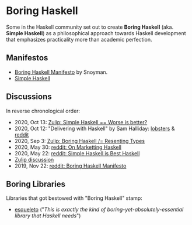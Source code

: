# Boring Haskell

Some in the Haskell community set out to create **Boring Haskell** (aka. **Simple Haskell**) as a philosophical approach towards Haskell development that emphasizes practicality more than academic perfection.

## Manifestos

* [Boring Haskell Manifesto](https://www.snoyman.com/blog/2019/11/boring-haskell-manifesto) by Snoyman.
* [Simple Haskell](https://www.simplehaskell.org/)

## Discussions

In reverse chronological order:

* 2020, Oct 13: [Zulip: Simple Haskell == Worse is better?](https://funprog.srid.ca/haskell/simple-haskell-worse-is-better.html)
* 2020, Oct 12: "Delivering with Haskell" by Sam Halliday: [lobsters](https://lobste.rs/s/qeaqsu/delivering_with_haskell) & [reddit](https://www.reddit.com/r/haskell/comments/j9g9rk/delivering_with_haskell/)
* 2020, Sep 3: [Zulip: Boring Haskell /= Resenting Types](https://funprog.srid.ca/haskell/boring-haskell-resenting-types.html)
* 2020, May 30: [reddit: On Marketting Haskell](https://www.reddit.com/r/haskell/comments/gtm3w0/on_marketing_haskell/)
* 2020, May 22: [reddit: Simple Haskell is Best Haskell](https://reddit.com/r/haskell/comments/gok70o/simple_haskell_is_best_haskell/)
* [Zulip discussion](https://funprog.srid.ca/haskell/boring-haskell.html)
* 2019, Nov 22: [reddit: Boring Haskell Manifesto](https://reddit.com/r/haskell/comments/dzx15d/boring_haskell_manifesto_by_michael_snoyman/)

## Boring Libraries

Libraries that got bestowed with "Boring Haskell" stamp:

* [esqueleto](https://old.reddit.com/r/haskell/comments/frb5s9/the_sql_library_esqueleto_now_supports_union/flwo9vq/) ("*This is exactly the kind of boring-yet-absolutely-essential library that Haskell needs*")
